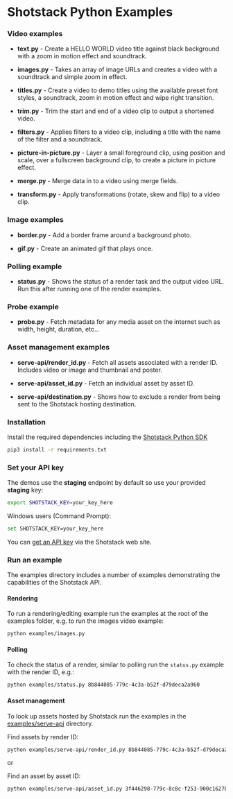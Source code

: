 # Shotstack Python Examples

### Video examples

- **text.py** -
    Create a HELLO WORLD video title against black background with a zoom in motion effect and soundtrack.

- **images.py** -
    Takes an array of image URLs and creates a video with a soundtrack and simple zoom in effect.

- **titles.py** -
    Create a video to demo titles using the available preset font styles, a soundtrack, zoom in motion effect and 
    wipe right transition.

- **trim.py** -
    Trim the start and end of a video clip to output a shortened video.

- **filters.py** -
    Applies filters to a video clip, including a title with the name of the filter and a soundtrack.

- **picture-in-picture.py** -
    Layer a small foreground clip, using position and scale, over a fullscreen background clip, to create a picture 
    in picture effect.

- **merge.py** -
    Merge data in to a video using merge fields.

- **transform.py** -
    Apply transformations (rotate, skew and flip) to a video clip.
    
### Image examples

- **border.py** -
    Add a border frame around a background photo.

- **gif.py** -
    Create an animated gif that plays once.

### Polling example

- **status.py** -
    Shows the status of a render task and the output video URL. Run this after running one of the render examples.

### Probe example

- **probe.py** -
    Fetch metadata for any media asset on the internet such as width, height, duration, etc...

### Asset management examples

- **serve-api/render_id.py** -
    Fetch all assets associated with a render ID. Includes video or image and thumbnail and poster.

- **serve-api/asset_id.py** -
    Fetch an individual asset by asset ID.

- **serve-api/destination.py** -
    Shows how to exclude a render from being sent to the Shotstack hosting destination.

### Installation

Install the required dependencies including the [Shotstack Python SDK](https://www.npmjs.com/package/shotstack-sdk)

```bash
pip3 install -r requirements.txt
```

### Set your API key

The demos use the **staging** endpoint by default so use your provided **staging** key:

```bash
export SHOTSTACK_KEY=your_key_here
```

Windows users (Command Prompt):

```bash
set SHOTSTACK_KEY=your_key_here
```

You can [get an API key](http://shotstack.io/?utm_source=github&utm_medium=demos&utm_campaign=[python_sdk) via the 
Shotstack web site.

### Run an example

The examples directory includes a number of examples demonstrating the capabilities of the 
Shotstack API.

#### Rendering

To run a rendering/editing example run the examples at the root of the examples folder, e.g. to run the images video 
example:

```bash
python examples/images.py
```

#### Polling

To check the status of a render, similar to polling run the `status.py` example with the render ID, e.g.:

```bash
python examples/status.py 8b844085-779c-4c3a-b52f-d79deca2a960
```

#### Asset management

To look up assets hosted by Shotstack run the examples in the [examples/serve-api](./examples/serve-api/) directory.

Find assets by render ID:
```bash
python examples/serve-api/render_id.py 8b844085-779c-4c3a-b52f-d79deca2a960
```

or 

Find an asset by asset ID:
```bash
python examples/serve-api/asset_id.py 3f446298-779c-8c8c-f253-900c1627b776
```
